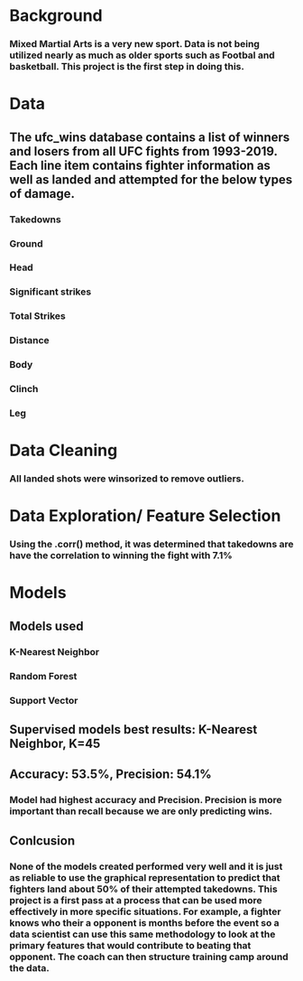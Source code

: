 # Background
### Mixed Martial Arts is a very new sport. Data is not being utilized nearly as much as older sports such as Footbal and basketball. This project is the first step in doing this.

# Data
## The ufc_wins database contains a list of winners and losers from all UFC fights from 1993-2019. Each line item contains fighter information as well as landed and attempted for the below types of damage.
### Takedowns
### Ground
### Head
### Significant strikes
### Total Strikes
### Distance
### Body
### Clinch
### Leg

# Data Cleaning
### All landed shots were winsorized to remove outliers.

# Data Exploration/ Feature Selection
### Using the .corr() method, it was determined that takedowns are have the correlation to winning the fight with 7.1%

# Models
## Models used
### K-Nearest Neighbor
### Random Forest
### Support Vector


## Supervised models best results:  K-Nearest Neighbor, K=45
## Accuracy: 	53.5%,	Precision: 	54.1%
### Model had highest accuracy and Precision. Precision is more important than recall because we are only predicting wins.


## Conlcusion
### None of the models created performed very well and it is just as reliable to use the graphical representation to predict that fighters land about 50% of their attempted takedowns. This project is a first pass at a process that can be used more effectively in more specific situations. For example, a fighter knows who their a opponent is months before the event so a data scientist can use this same methodology to look at the primary features that would contribute to beating that opponent. The coach can then structure training camp around the data.
